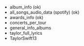 - album_info (ok)
- all_songs_audio_data (spotify) (ok)
- awards_info (ok)
- concerts_per_tour
- general_info_albums
- taylor_full_lyrics
- TaylorSwift13